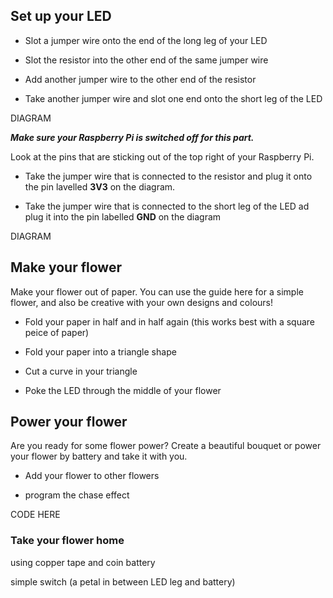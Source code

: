 ## Set up your LED

+ Slot a jumper wire onto the end of the long leg of your LED

+ Slot the resistor into the other end of the same jumper wire

+ Add another jumper wire to the other end of the resistor

+ Take another jumper wire and slot one end onto the short leg of the LED

DIAGRAM

***Make sure your Raspberry Pi is switched off for this part.***

Look at the pins that are sticking out of the top right of your Raspberry Pi.

+ Take the jumper wire that is connected to the resistor and plug it onto the pin lavelled **3V3** on the diagram.

+ Take the jumper wire that is connected to the short leg of the LED ad plug it into the pin labelled **GND** on the diagram

DIAGRAM

## Make your flower

Make your flower out of paper. You can use the guide here for a simple flower, and also be creative with your own designs and colours!

+ Fold your paper in half and in half again (this works best with a square peice of paper)

+ Fold your paper into a triangle shape

+ Cut a curve in your triangle

+ Poke the LED through the middle of your flower

## Power your flower

Are you ready for some flower power? Create a beautiful bouquet or power your flower by battery and take it with you.

+ Add your flower to other flowers

+ program the chase effect

CODE HERE

### Take your flower home

using copper tape and coin battery

simple switch (a petal in between LED leg and battery)
